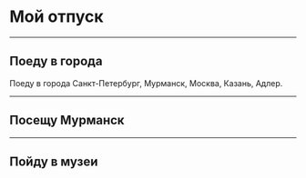 # Мой отпуск

___


## Поеду в **города**

Поеду в города Санкт-Петербург, Мурманск, Москва, Казань, Адлер.


___

## Посещу Мурманск

___

## Пойду в музеи



